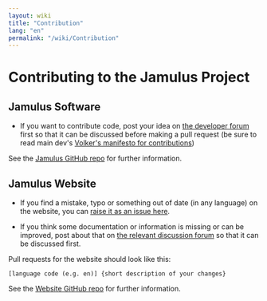 ```yaml
---
layout: wiki
title: "Contribution"
lang: "en"
permalink: "/wiki/Contribution"
---
```


# Contributing to the Jamulus Project

## Jamulus Software
* If you want to contribute code, post your idea on [the developer forum](https://sourceforge.net/p/llcon/discussion/developerforum/) first so that it can be discussed before making a pull request (be sure to read main dev's [Volker's manifesto for contributions](https://github.com/corrados/jamulus/issues/596))

See the [Jamulus GitHub repo](https://github.com/corrados/jamulus) for further information.

## Jamulus Website

* If you find a mistake, typo or something out of date (in any language) on the website, you can [raise it as an issue here](https://github.com/jamulussoftware/jamuluswebsite/issues).

* If you think some documentation or information is missing or can be improved, post about that on [the relevant discussion forum](https://sourceforge.net/p/llcon/discussion/) so that it can be discussed first.

Pull requests for the website should look like this:

`[language code (e.g. en)] {short description of your changes}`

See the [Website GitHub repo](https://github.com/jamulussoftware/jamuluswebsite) for further information.
